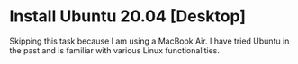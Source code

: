 # Install Ubuntu 20.04 [Desktop]

Skipping this task because I am using a MacBook Air. I have tried Ubuntu in the past and is familiar with various Linux functionalities.